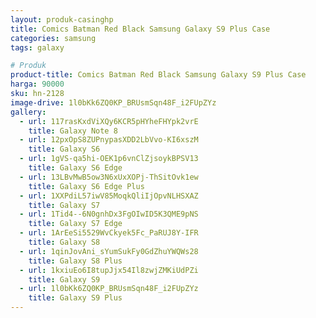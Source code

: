 ```yaml
---
layout: produk-casinghp
title: Comics Batman Red Black Samsung Galaxy S9 Plus Case
categories: samsung
tags: galaxy

# Produk
product-title: Comics Batman Red Black Samsung Galaxy S9 Plus Case
harga: 90000
sku: hn-2128
image-drive: 1l0bKk6ZQ0KP_BRUsmSqn48F_i2FUpZYz
gallery:
  - url: 117rasKxdViXQy6KCR5pHYheFHYpk2vrE
    title: Galaxy Note 8
  - url: 12pxOpS8ZUPnypasXDD2LbVvo-KI6xszM
    title: Galaxy S6
  - url: 1gVS-qa5hi-OEK1p6vnClZjsoykBPSV13
    title: Galaxy S6 Edge
  - url: 13LBvMwB5ow3N6xUxXOPj-ThSitOvk1ew
    title: Galaxy S6 Edge Plus
  - url: 1XXPdiL57iwV85MoqkQliIjOpvNLHSXAZ
    title: Galaxy S7
  - url: 1Tid4--6N0gnhDx3FgOIwID5K3QME9pNS
    title: Galaxy S7 Edge
  - url: 1ArEeSi5529WvCkyek5Fc_PaRUJ8Y-IFR
    title: Galaxy S8
  - url: 1qinJovAni_sYumSukFy0GdZhuYWQWs28
    title: Galaxy S8 Plus
  - url: 1kxiuEo6I8tupJjx54Il8zwjZMKiUdPZi
    title: Galaxy S9
  - url: 1l0bKk6ZQ0KP_BRUsmSqn48F_i2FUpZYz
    title: Galaxy S9 Plus
---
```


